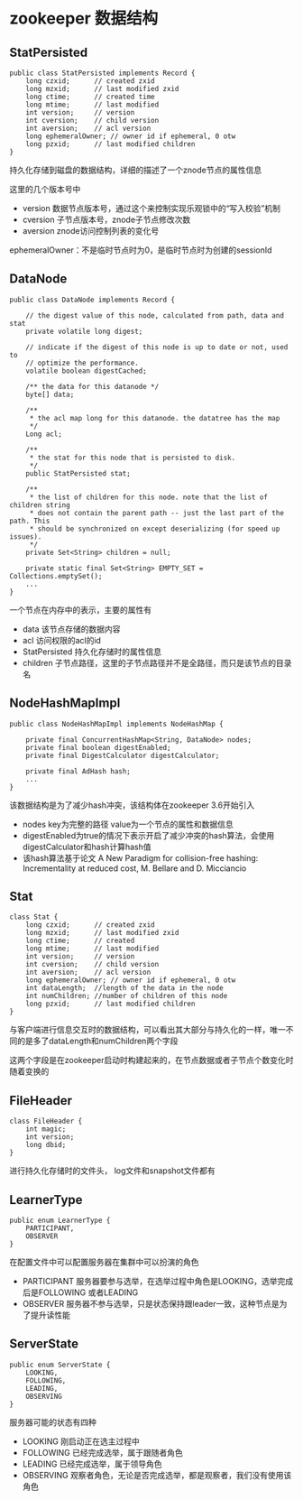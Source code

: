 # zookeeper 数据结构

## StatPersisted

```
public class StatPersisted implements Record {
    long czxid;      // created zxid
    long mzxid;      // last modified zxid
    long ctime;      // created time
    long mtime;      // last modified
    int version;     // version
    int cversion;    // child version
    int aversion;    // acl version
    long ephemeralOwner; // owner id if ephemeral, 0 otw
    long pzxid;      // last modified children
}
```

持久化存储到磁盘的数据结构，详细的描述了一个znode节点的属性信息

这里的几个版本号中

- version 数据节点版本号，通过这个来控制实现乐观锁中的“写入校验”机制
- cversion 子节点版本号，znode子节点修改次数
- aversion znode访问控制列表的变化号

ephemeralOwner：不是临时节点时为0，是临时节点时为创建的sessionId

## DataNode

```
public class DataNode implements Record {

    // the digest value of this node, calculated from path, data and stat
    private volatile long digest;

    // indicate if the digest of this node is up to date or not, used to
    // optimize the performance.
    volatile boolean digestCached;

    /** the data for this datanode */
    byte[] data;

    /**
     * the acl map long for this datanode. the datatree has the map
     */
    Long acl;

    /**
     * the stat for this node that is persisted to disk.
     */
    public StatPersisted stat;

    /**
     * the list of children for this node. note that the list of children string
     * does not contain the parent path -- just the last part of the path. This
     * should be synchronized on except deserializing (for speed up issues).
     */
    private Set<String> children = null;

    private static final Set<String> EMPTY_SET = Collections.emptySet();
    ...
}
```

一个节点在内存中的表示，主要的属性有

- data 该节点存储的数据内容
- acl 访问权限的acl的id
- StatPersisted 持久化存储时的属性信息
- children 子节点路径，这里的子节点路径并不是全路径，而只是该节点的目录名

## NodeHashMapImpl

```
public class NodeHashMapImpl implements NodeHashMap {

    private final ConcurrentHashMap<String, DataNode> nodes;
    private final boolean digestEnabled;
    private final DigestCalculator digestCalculator;

    private final AdHash hash;
    ...
}
```

该数据结构是为了减少hash冲突，该结构体在zookeeper 3.6开始引入

- nodes key为完整的路径 value为一个节点的属性和数据信息
- digestEnabled为true的情况下表示开启了减少冲突的hash算法，会使用digestCalculator和hash计算hash值
- 该hash算法基于论文  A New Paradigm for collision-free hashing: Incrementality at reduced cost,  M. Bellare and D. Micciancio

## Stat

```
class Stat {
    long czxid;      // created zxid
    long mzxid;      // last modified zxid
    long ctime;      // created
    long mtime;      // last modified
    int version;     // version
    int cversion;    // child version
    int aversion;    // acl version
    long ephemeralOwner; // owner id if ephemeral, 0 otw
    int dataLength;  //length of the data in the node
    int numChildren; //number of children of this node
    long pzxid;      // last modified children
}
```

与客户端进行信息交互时的数据结构，可以看出其大部分与持久化的一样，唯一不同的是多了dataLength和numChildren两个字段

这两个字段是在zookeeper启动时构建起来的，在节点数据或者子节点个数变化时随着变换的

## FileHeader

```
class FileHeader {
    int magic;
    int version;
    long dbid;
}
```

进行持久化存储时的文件头， log文件和snapshot文件都有

## LearnerType

```
public enum LearnerType {
    PARTICIPANT,
    OBSERVER
}
```

在配置文件中可以配置服务器在集群中可以扮演的角色

- PARTICIPANT 服务器要参与选举，在选举过程中角色是LOOKING，选举完成后是FOLLOWING 或者LEADING
- OBSERVER 服务器不参与选举，只是状态保持跟leader一致，这种节点是为了提升读性能

## ServerState 

```
public enum ServerState {
    LOOKING,
    FOLLOWING,
    LEADING,
    OBSERVING
}
```

服务器可能的状态有四种

- LOOKING 刚启动正在选主过程中
- FOLLOWING 已经完成选举，属于跟随者角色
- LEADING 已经完成选举，属于领导角色
- OBSERVING 观察者角色，无论是否完成选举，都是观察者，我们没有使用该角色

